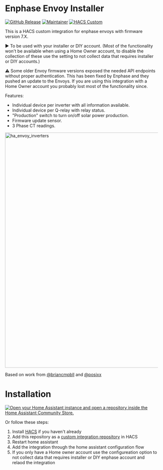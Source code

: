 # Enphase Envoy Installer

[![GitHub Release][releases-shield]][releases]
[![Maintainer][maintainer-shield]][maintainer]
[![HACS Custom][hacs-shield]][hacs-url]

This is a HACS custom integration for enphase envoys with firmware version 7.X.

▶ To be used with your installer or DIY account. (Most of the functionality won't be available when using a Home Owner account, to disable the collection of these use the setting to not collect data that requires installer or DIY accounts.)

⚠ Some older Envoy firmware versions exposed the needed API endpoints without proper authentication. This has been fixed by Enphase and they pushed an update to the Envoys. If you are using this integration with a Home Owner account you probably lost most of the functionality since.

Features:
- Individual device per inverter with all information available. 
- Individual device per Q-relay with relay status.
- "Production" switch to turn on/off solar power production.
- Firmware update sensor.
- 3 Phase CT readings.


<img width="775" alt="ha_envoy_inverters" src="https://github.com/vincentwolsink/home_assistant_enphase_envoy_installer/assets/1639734/a070ab6e-3207-412f-b712-6bd31cf8ac83">

Based on work from [@briancmpbll](https://github.com/briancmpbll/home_assistant_custom_envoy) and [@posixx](https://github.com/posixx/home_assistant_custom_envoy)


# Installation

[![Open your Home Assistant instance and open a repository inside the Home Assistant Community Store.](https://my.home-assistant.io/badges/hacs_repository.svg)](https://my.home-assistant.io/redirect/hacs_repository/?owner=vincentwolsink&repository=home_assistant_enphase_envoy_installer&category=integration)

Or follow these steps:
1. Install [HACS](https://hacs.xyz/) if you haven't already
2. Add this repository as a [custom integration repository](https://hacs.xyz/docs/faq/custom_repositories) in HACS
4. Restart home assistant
5. Add the integration through the home assistant configuration flow
6. If you only have a Home owner account use the configureation option to not collect data that requires installer or DIY enphase account and relaod the integration

[releases-shield]: https://img.shields.io/github/v/release/vincentwolsink/home_assistant_enphase_envoy_installer.svg?style=for-the-badge
[releases]: https://github.com/vincentwolsink/home_assistant_enphase_envoy_installer/releases
[maintainer-shield]: https://img.shields.io/badge/maintainer-vincentwolsink-blue.svg?style=for-the-badge
[maintainer]: https://github.com/vincentwolsink
[hacs-shield]: https://img.shields.io/badge/HACS-Custom-41BDF5.svg?style=for-the-badge
[hacs-url]: https://github.com/vincentwolsink/home_assistant_enphase_envoy_installer
